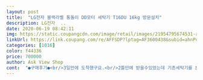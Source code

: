 ```yaml
---
layout: post 
title:  "LG전자 블랙라벨 통돌이 DD모터 세탁기 T16DU 16kg 방문설치" 
description: LG전자  ..
date: 2020-06-19 08:42:11 
img: https://static.coupangcdn.com/image/retail/images/21954795674531-a4b5190c-cef3-4bfc-b0dd-ed3a53391905.jpg 
linkUrl: https://link.coupang.com/re/AFFSDP?lptag=AF3600438&subid=ahnPublicAsk&pageKey=1098491619&itemId=2057247501&vendorItemId=3947778938&traceid=V0-113-e252b8ef234816bf 
categories: [1016] 
color: f44336 
price: 700000 
author: Ask View Shop 
cont:  "●구매후기●<br/>3일만에 도착했구요.<br/>2틀만에 받을수있었는데 기존세탁기를 분해해서빼야해서 하루미루고 받았습니다.<br/>세탁실문이좁아 분해조립 서비스신청해서 설치했구요.<br/>세탁기 디자인맘에들고요.<br/>성능 좋구요.<br/>소리 진짜 조용합니다.<br/>추천해드리고싶습니다.<br/><br/>강추굿입니다.<br/><br/>강추드립니다!!<br/>거름망도 양쪽으로 2개까지있기에 좋고<br/>구입했습니다<br/>기분좋습니다<br/>다시한번 기분이 개운합니다<br/>대형 이불빨래까지 척척해결하니 더더욱 좋습니다<br/>디테일이  좋아요<br/>매우 친절하신 기사님2분이오셔서 안전하게 수평까지<br/>미세한 먼지까지 잘걸러주기에 너무좋습니다<br/>밝고 미소가득한 기사님 2명이오셨는데<br/>베리 베리 베리 굿!!<br/>설치한후 바로 수건세탁부터 세탁 돌려봅니다<br/>세탁 물소리 세탁기돌아가는것도 아주 조용 조용하면서 투명하게  뚜껑위에서 내부가 다 보이면서  맑은 세탁속이 시원하기까지 ... <br/><br/>세탁물 빨래가 더 깨끗하게 뽀샤시 세탁된걸 보고<br/>세탁물이 전에쓴던 제품보다<br/>스텐 연결부위  따로  넣어서  고정해주시네요<br/>엘지 가전제품 강추 굿!!!<br/>엘지전자제품 굿!!<br/>온수세탁까지 해봅니다<br/>이불까지도 꺼내어 대형이불까지 세탁한후<br/>이음세  짧으면  연결해서 연장해주시고  관이  헐거우면<br/>잘 맞춰주시고 제품 설명까지 해주며<br/>전에 타제품 쓸때는  세탁  배수구  짧아서  세탁기를 앞으로 땡겨서  사용했는데  LG는  세심히  살펴주네요<br/>제품 잘되고 좋아요 기사님도친절하시고  앞에  물건도  같이  치워주시고  제품설명  친절해요<br/>주문한지5일만에  배송 잘받아 설치했습니다<br/>쿠팡에서 10만원이 더  저렴하기에<br/>타 홈쇼핑사이트에서 똑같은제품740.<br/>000원이였습니다<br/>탁월한세탁기 선택이 기분이 너무좋습니다<br/>탈수도 아주 잘되기에 너무 선택잘한 제품이기에<br/>폐 세탁기까지 수거해주셨습니다<br/>" 
---
```

